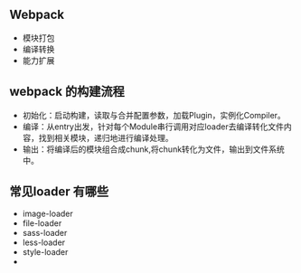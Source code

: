 ## Webpack
 - 模块打包
 - 编译转换
 - 能力扩展

## webpack 的构建流程
 - 初始化：启动构建，读取与合并配置参数，加载Plugin，实例化Compiler。
 - 编译：从entry出发，针对每个Module串行调用对应loader去编译转化文件内容，找到相关模块，递归地进行编译处理。
 - 输出：将编译后的模块组合成chunk,将chunk转化为文件，输出到文件系统中。

## 常见loader 有哪些
 - image-loader
 - file-loader
 - sass-loader
 - less-loader
 - style-loader
 - 

